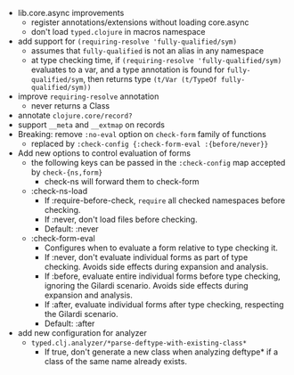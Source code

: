 - lib.core.async improvements
  - register annotations/extensions without loading core.async
  - don't load `typed.clojure`  in macros namespace
- add support for `(requiring-resolve 'fully-qualified/sym)`
  - assumes that `fully-qualified` is not an alias in any namespace
  - at type checking time, if `(requiring-resolve 'fully-qualified/sym)` evaluates
    to a var, and a type annotation is found for `fully-qualified/sym`, then
    returns type `(t/Var (t/TypeOf fully-qualified/sym))`
- improve `requiring-resolve` annotation
  - never returns a Class
- annotate `clojure.core/record?`
- support `__meta` and `__extmap` on records
- Breaking: remove `:no-eval` option on `check-form` family of functions
  - replaced by `:check-config {:check-form-eval :{before/never}}`
- Add new options to control evaluation of forms
  - the following keys can be passed in the `:check-config` map accepted by `check-{ns,form}`
    - check-ns will forward them to check-form
  - :check-ns-load
    - If :require-before-check, `require` all checked namespaces before checking.
    - If :never, don't load files before checking.
    - Default: :never
  - :check-form-eval
    - Configures when to evaluate a form relative to type checking it.
    - If :never, don't evaluate individual forms as part of type checking. Avoids side effects during expansion and analysis.
    - If :before, evaluate entire individual forms before type checking, ignoring the Gilardi scenario. Avoids side effects during expansion and analysis.
    - If :after, evaluate individual forms after type checking, respecting the Gilardi scenario.
    - Default: :after
- add new configuration for analyzer
  - `typed.clj.analyzer/*parse-deftype-with-existing-class*`
    - If true, don't generate a new class when analyzing deftype* if a class of the same name already exists.
